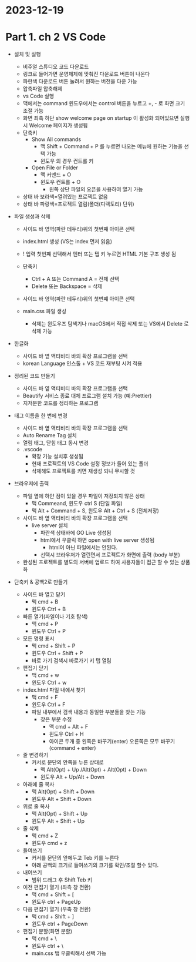 # 2023-12-19
# Part 1. ch 2 VS Code

- 설치 및 실행
  - 비주얼 스튜디오 코드 다운로드
  - 링크로 들어가면 운영체제에 맞춰진 다운로드 버튼이 나온다
  - 파란색 다운로드 버튼 눌려서 원하는 버전을 다운 가능
  - 압축파일 압축해제
  - vs Code 실행
  - 맥에서는 command 윈도우에서는 control 버튼을 누르고 +, - 로 화면 크기 조절 가능
  - 화면 죄측 하단 show welcome page on startup 이 활성화 되어있으면 실행시 Welcome 페이지가 생성됨
  - 단축키
    - Show All commands
      - 맥 Shift + Command + P 를 누르면 나오는 메뉴에 원하는 기능을 선택 가능
      - 윈도우 의 경우 컨트롤 키
    - Open File or Folder
      - 맥 커맨드 + O
      - 윈도우 컨트롤 + O
        - 왼쪽 상단 파일의 오픈을 사용하여 열기 가능
  - 상태 바 보라색=열려있는 프로젝트 없음
  - 상태 바 파랑색=프로젝트 열림(폴더(디렉토리) 단위)

- 파일 생성과 삭제
  - 사이드 바 영역(파란 테두리)위의 첫번쨰 아이콘 선택
  - index.html 생성 (VS는 index 먼저 읽음)
  - ! 입력 첫번쨰 선택해서 엔터 또는 탭 키 누르면 HTML 기본 구조 생성 됨
  - 단축키
    - Ctrl + A 또는 Command A = 전체 선택
    - Delete 또는 Backspace = 삭제
  
  - 사이드 바 영역(파란 테두리)위의 첫번쨰 아이콘 선택
  - main.css 파일 생성
    - 삭제는 윈도우즈 탐색기나 macOS에서 직접 삭제 또는 VS에서 Delete 로 삭제 가능

- 한글화
  - 사이드 바 옆 액티비티 바의 확장 프로그램을 선택
  - korean Language 인스톨 + VS 코드 재부팅 시켜 적용
- 정리된 코드 만들기
  - 사이드 바 옆 액티비티 바의 확장 프로그램을 선택
  - Beautify 서비스 종료 대체 프로그램 설치 가능 (예:Prettier)
  - 지저분한 코드를 정리하는 프로그램
- 태그 이름을 한 번에 변경
  - 사이드 바 옆 액티비티 바의 확장 프로그램을 선택
  - Auto Rename Tag 설치 
  - 열림 태그, 닫힘 태그 동시 변경
  - .vscode
    - 확장 기능 설치후 생성됨
    - 현재 프로젝트의 VS Code 설정 정보가 들어 있는 폴더
    - 삭제해도 프로젝트를 키면 재생성 되니 무시할 것

- 브라우저에 출력
  - 파일 옆에 하얀 점이 있을 경우 파일이 저장되지 않은 상태
    - 맥 Commeand, 윈도우 ctrl S (단일 파일)
    - 맥 Alt + Command + S, 윈도우 Alt + Ctrl + S (전체저장)
  - 사이드 바 옆 액티비티 바의 확장 프로그램을 선택
    - live server 설치
      - 파란색 상태바에 GO Live 생성됨
      - html에서 우클릭 하면 open with live server 생성됨
        - html이 아닌 파일에서는 안된다.
      - 선택시 브라우저가 열린면서 프로젝트가 화면에 출력 (body 부분)
  - 완성된 프로젝트를 별도의 서버에 업로드 하여 사용자들이 접근 할 수 있는 상품화    

- 단축키 & 공백2로 만들기
  - 사이드 바 열고 닫기
    - 맥 cmd + B
    - 윈도우 Ctrl + B
  - 빠른 열기(파일이나 기호 탐색)
    - 맥 cmd + P
    - 윈도우 Ctrl + P
  - 모든 명령 표시
    - 맥 cmd + Shift + P
    - 윈도우 Ctrl + Shift + P
    - 바로 가기 검색시 바로가기 키 탭 열림
  - 편집기 닫기  
    - 맥 cmd + w
    - 윈도우 Ctrl + w
  - index.html 파일 내에서 찾기
    - 맥 cmd + F
    - 윈도우 Ctrl + F
    - 파일 내부에서 검색 내용과 동일한 부분들을 찾는 기능
      - 찾은 부분 수정
        - 맥 cmd + Alt + F
        - 윈도우 Ctrl + H
        - 아이콘 두개 중 왼쪽은 바꾸기(enter) 오른쪽은 모두 바꾸기(command + enter) 
  - 줄 변경하기
    - 커서로 문단의 안쪽을 누른 상태로
      - 맥 Alt(Opt) + Up /Alt(Opt) + Alt(Opt) + Down
      - 윈도우 Alt + Up/Alt + Down
  - 아래에 줄 복사
    - 맥 Alt(Opt) + Shift + Down
    - 윈도우 Alt + Shift + Down
  - 위로 줄 복사
    - 맥 Alt(Opt) + Shift + Up
    - 윈도우 Alt + Shift + Up
  - 줄 삭제
    - 맥 cmd + Z
    - 윈도우 cmd + z
  - 들여쓰기
    - 커서를 문단의 앞에두고 Teb 키를 누른다
    - 아래 공백의 크기로 들여쓰기의 크기를 확인/조절 할수 있다.
  - 내어쓰기
    - 범위 드래그 후 Shift Teb 키
  - 이전 편집기 열기 (좌측 창 전환)
    - 맥 cmd + Shift + [
    - 윈도우 ctrl + PageUp
  - 다음 편집기 열기 (우측 창 전환)
    - 맥 cmd + Shift + ]
    - 윈도우 ctrl + PageDown
  - 편집기 분할(화면 분할)
    - 맥 cmd + \
    - 윈도우 ctrl + \
    - main.css 탭 우클릭해서 선택 가능